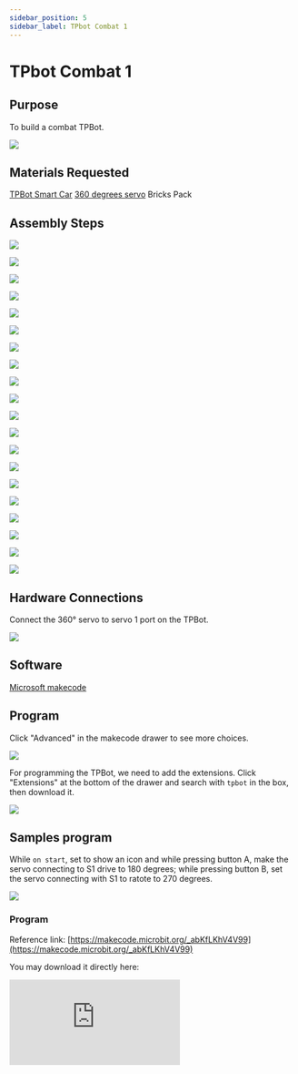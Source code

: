 ```yaml
---
sidebar_position: 5
sidebar_label: TPbot Combat 1
---
```


# TPbot Combat 1

## Purpose

To build a combat TPBot. 


![](./images/tpbot-brick-expansion-case-05-01.png)

## Materials Requested


[TPBot Smart Car](https://www.elecfreaks.com/tpbot.html)
[360 degrees servo](https://www.elecfreaks.com/geekservo-2kg-360-degrees-compatible-with-lego.html)
Bricks Pack 



## Assembly Steps

![](./images/tpbot-brick-expansion-step-05-01.png)

![](./images/tpbot-brick-expansion-step-05-02.png)

![](./images/tpbot-brick-expansion-step-05-03.png)

![](./images/tpbot-brick-expansion-step-05-04.png)

![](./images/tpbot-brick-expansion-step-05-05.png)

![](./images/tpbot-brick-expansion-step-05-06.png)

![](./images/tpbot-brick-expansion-step-05-07.png)

![](./images/tpbot-brick-expansion-step-05-08.png)

![](./images/tpbot-brick-expansion-step-05-09.png)

![](./images/tpbot-brick-expansion-step-05-10.png)

![](./images/tpbot-brick-expansion-step-05-11.png)

![](./images/tpbot-brick-expansion-step-05-12.png)

![](./images/tpbot-brick-expansion-step-05-13.png)

![](./images/tpbot-brick-expansion-step-05-14.png)

![](./images/tpbot-brick-expansion-step-05-15.png)

![](./images/tpbot-brick-expansion-step-05-16.png)

![](./images/tpbot-brick-expansion-step-05-17.png)

![](./images/tpbot-brick-expansion-step-05-18.png)

![](./images/tpbot-brick-expansion-step-05-19.png)

![](./images/tpbot-brick-expansion-step-05-20.png)


## Hardware Connections

Connect the 360° servo to servo 1 port on the TPBot.

![](./images/tpbot-brick-expansion-case-01-02.png)


## Software

[Microsoft makecode](https://makecode.microbit.org/#)


## Program



Click "Advanced" in the makecode drawer to see more choices. 

![](./images/tpbot-brick-expansion-case-01-03.png)

For programming the TPBot, we need to add the extensions. Click "Extensions" at the bottom of the drawer and search with `tpbot` in the box, then download it. 

![](./images/tpbot-brick-expansion-case-01-04.png)


## Samples program

While `on start`, set to show an icon and while pressing button A,  make the servo connecting to S1 drive to 180 degrees; while pressing button B, set the servo connecting with S1 to ratote to 270 degrees. 

![](./images/tpbot-brick-expansion-case-04-05.png)


### Program

Reference link: [https://makecode.microbit.org/_abKfLKhV4V99](https://makecode.microbit.org/_abKfLKhV4V99)

You may download it directly here:

<div
    style={{
        position: 'relative',
        paddingBottom: '60%',
        overflow: 'hidden',
    }}
>
    <iframe
        src="https://makecode.microbit.org/_abKfLKhV4V99"
        frameborder="0"
        sandbox="allow-popups allow-forms allow-scripts allow-same-origin"
        style={{
            position: 'absolute',
            width: '100%',
            height: '100%',
        }}
    />
</div>

## Conclusion


While pressing button A, the push rod puts down; while pressing button B, the push rod raises up. 
